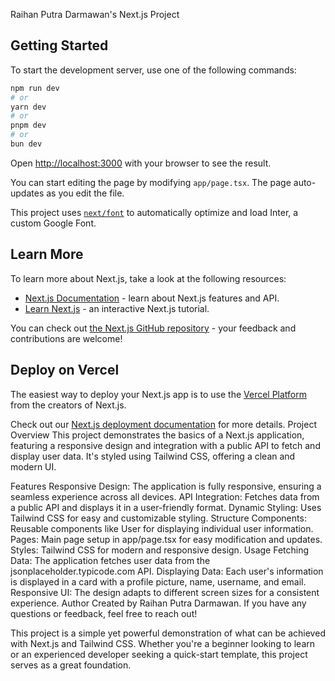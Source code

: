 Raihan Putra Darmawan's Next.js Project

## Getting Started

To start the development server, use one of the following commands:

```bash
npm run dev
# or
yarn dev
# or
pnpm dev
# or
bun dev
```

Open [http://localhost:3000](http://localhost:3000) with your browser to see the result.

You can start editing the page by modifying `app/page.tsx`. The page auto-updates as you edit the file.

This project uses [`next/font`](https://nextjs.org/docs/basic-features/font-optimization) to automatically optimize and load Inter, a custom Google Font.

## Learn More

To learn more about Next.js, take a look at the following resources:

- [Next.js Documentation](https://nextjs.org/docs) - learn about Next.js features and API.
- [Learn Next.js](https://nextjs.org/learn) - an interactive Next.js tutorial.

You can check out [the Next.js GitHub repository](https://github.com/vercel/next.js/) - your feedback and contributions are welcome!

## Deploy on Vercel

The easiest way to deploy your Next.js app is to use the [Vercel Platform](https://vercel.com/new?utm_medium=default-template&filter=next.js&utm_source=create-next-app&utm_campaign=create-next-app-readme) from the creators of Next.js.

Check out our [Next.js deployment documentation](https://nextjs.org/docs/deployment) for more details.
Project Overview
This project demonstrates the basics of a Next.js application, featuring a responsive design and integration with a public API to fetch and display user data. It's styled using Tailwind CSS, offering a clean and modern UI.

Features
Responsive Design: The application is fully responsive, ensuring a seamless experience across all devices.
API Integration: Fetches data from a public API and displays it in a user-friendly format.
Dynamic Styling: Uses Tailwind CSS for easy and customizable styling.
Structure
Components: Reusable components like User for displaying individual user information.
Pages: Main page setup in app/page.tsx for easy modification and updates.
Styles: Tailwind CSS for modern and responsive design.
Usage
Fetching Data: The application fetches user data from the jsonplaceholder.typicode.com API.
Displaying Data: Each user's information is displayed in a card with a profile picture, name, username, and email.
Responsive UI: The design adapts to different screen sizes for a consistent experience.
Author
Created by Raihan Putra Darmawan. If you have any questions or feedback, feel free to reach out!

This project is a simple yet powerful demonstration of what can be achieved with Next.js and Tailwind CSS. Whether you're a beginner looking to learn or an experienced developer seeking a quick-start template, this project serves as a great foundation.
